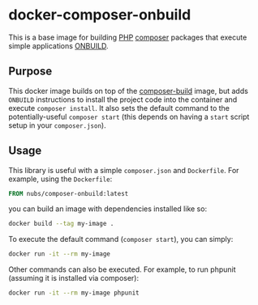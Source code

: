 # docker-composer-onbuild
This is a base image for building [PHP][PHP] [composer][composer] packages that
execute simple applications [ONBUILD][ONBUILD].

## Purpose
This docker image builds on top of the [composer-build][composer-build] image,
but adds `ONBUILD` instructions to install the project code into the container
and execute `composer install`.  It also sets the default command to the
potentially-useful `composer start` (this depends on having a `start` script
setup in your `composer.json`).

## Usage
This library is useful with a simple `composer.json` and `Dockerfile`.
For example, using the `Dockerfile`:

```dockerfile
FROM nubs/composer-onbuild:latest
```

you can build an image with dependencies installed like so:

```bash
docker build --tag my-image .
```

To execute the default command (`composer start`), you can simply:

```bash
docker run -it --rm my-image
```

Other commands can also be executed.  For example, to run phpunit (assuming it
is installed via composer):

```bash
docker run -it --rm my-image phpunit
```

[PHP]: http://php.net/ "PHP: Hypertext Preprocessor"
[composer]: https://getcomposer.org/
[ONBUILD]: https://docs.docker.com/reference/builder/#onbuild
[composer-build]: https://github.com/nubs/docker-composer-build
